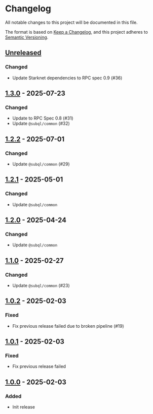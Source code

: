 # Changelog
All notable changes to this project will be documented in this file.

The format is based on [Keep a Changelog](https://keepachangelog.com/en/1.0.0/),
and this project adheres to [Semantic Versioning](https://semver.org/spec/v2.0.0.html).


## [Unreleased]
### Changed
- Update Starknet dependencies to RPC spec 0.9 (#36)

## [1.3.0] - 2025-07-23
### Changed
- Update to RPC Spec 0.8 (#31)
- Update `@subql/common` (#32)

## [1.2.2] - 2025-07-01
### Changed
- Update `@subql/common` (#29)

## [1.2.1] - 2025-05-01
### Changed
- Update `@subql/common`

## [1.2.0] - 2025-04-24
### Changed
- Update `@subql/common`

## [1.1.0] - 2025-02-27
### Changed
- Update `@subql/common` (#23)

## [1.0.2] - 2025-02-03
### Fixed
- Fix previous release failed due to broken pipeline (#19)

## [1.0.1] - 2025-02-03
### Fixed
- Fix previous release failed

## [1.0.0] - 2025-02-03
### Added
- Init release

[Unreleased]: https://github.com/subquery/subql-starknet/compare/common-starknet/1.3.0...HEAD
[1.3.0]: https://github.com/subquery/subql-starknet/compare/common-starknet/1.2.2...common-starknet/1.3.0
[1.2.2]: https://github.com/subquery/subql-starknet/compare/common-starknet/1.2.1...common-starknet/1.2.2
[1.2.1]: https://github.com/subquery/subql-starknet/compare/common-starknet/1.2.0...common-starknet/1.2.1
[1.2.0]: https://github.com/subquery/subql-starknet/compare/common-starknet/1.1.0...common-starknet/1.2.0
[1.1.0]: https://github.com/subquery/subql-starknet/compare/common-starknet/1.0.2...common-starknet/1.1.0
[1.0.2]: https://github.com/subquery/subql-starknet/compare/common-starknet/1.0.1...common-starknet/1.0.2
[1.0.1]: https://github.com/subquery/subql-starknet/compare/common-starknet/1.0.0...common-starknet/1.0.1
[1.0.0]: https://github.com/subquery/subql-starknet/releases/tag/common-starknet/1.0.0
